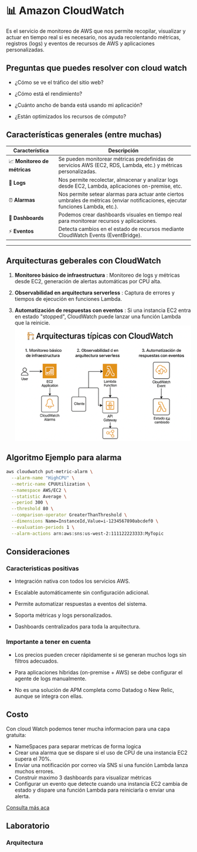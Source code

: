 # 📊 Amazon CloudWatch

 Es el servicio de monitoreo de AWS que  nos permite recopilar, visualizar y actuar en tiempo real si es necesario, nos ayuda recolentando métricas, registros (logs) y eventos de recursos de AWS y aplicaciones personalizadas.


## Preguntas que puedes resolver con cloud watch

- ¿Cómo se ve el tráfico del sitio web?

- ¿Cómo está el rendimiento?

- ¿Cuánto ancho de banda está usando mi aplicación?

- ¿Están optimizados los recursos de cómputo?

## Características generales (entre muchas)

| Característica            | Descripción                                                                 |
|---------------------------|-----------------------------------------------------------------------------|
| 📈 **Monitoreo de métricas** | Se pueden monitorear métricas predefinidas de servicios AWS (EC2, RDS, Lambda, etc.) y métricas personalizadas. |
| 📄 **Logs**               | Nos permite recolectar, almacenar y analizar logs desde EC2, Lambda, aplicaciones on-premise, etc. |
| ⏰ **Alarmas**            | Nos permite setear alarmas para actuar ante ciertos umbrales de métricas (enviar notificaciones, ejecutar funciones Lambda, etc.). |
| 📅 **Dashboards**         | Podemos crear dashboards visuales en tiempo real para monitorear recursos y aplicaciones. |
| ⚡ **Eventos**            | Detecta cambios en el estado de recursos mediante CloudWatch Events (EventBridge). |

---

## Arquitecturas geberales con CloudWatch

1. **Monitoreo básico de infraestructura** : Monitoreo de logs y métricas desde EC2, generación de alertas automáticas por CPU alta.

2. **Observabilidad en arquitectura serverless** : Captura de errores y tiempos de ejecución en funciones Lambda.

3. **Automatización de respuestas con eventos** : Si una instancia EC2 entra en estado "stopped", CloudWatch puede lanzar una función Lambda que la reinicie.
![alt text](imagen.png)


## Algoritmo Ejemplo para alarma

```bash
aws cloudwatch put-metric-alarm \
  --alarm-name "HighCPU" \
  --metric-name CPUUtilization \
  --namespace AWS/EC2 \
  --statistic Average \
  --period 300 \
  --threshold 80 \
  --comparison-operator GreaterThanThreshold \
  --dimensions Name=InstanceId,Value=i-1234567890abcdef0 \
  --evaluation-periods 1 \
  --alarm-actions arn:aws:sns:us-west-2:111122223333:MyTopic
  ```




## Consideraciones

### Caracteristicas positivas
- Integración nativa con todos los servicios AWS.

- Escalable automáticamente sin configuración adicional.

- Permite automatizar respuestas a eventos del sistema.

- Soporta métricas y logs personalizados.

- Dashboards centralizados para toda la arquitectura.

### Importante a tener en cuenta

- Los precios pueden crecer rápidamente si se generan muchos logs sin filtros adecuados.

- Para aplicaciones híbridas (on-premise + AWS) se debe configurar el agente de logs manualmente.

- No es una solución de APM completa como Datadog o New Relic, aunque se integra con ellas.

## Costo
Con cloud Watch podemos tener mucha informacion para una capa gratuita:

- NameSpaces para separar metricas de forma logica
- Crear una alarma que se dispare si el uso de CPU de una instancia EC2 supera el 70%.
- Enviar una notificación por correo vía SNS si una función Lambda lanza muchos errores.
- Construir maximo 3 dashboards para visualizar métricas 
- Configurar un evento que detecte cuando una instancia EC2 cambia de estado y dispare una función Lambda para reiniciarla o enviar una alerta.


[Consulta más aca](https://aws.amazon.com/es/cloudwatch/pricing/)

## Laboratorio

### Arquitectura 